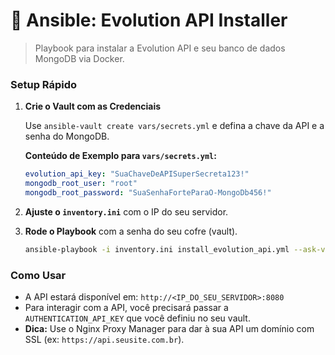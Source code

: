 # 🚀 Ansible: Evolution API Installer

> Playbook para instalar a Evolution API e seu banco de dados MongoDB via Docker.

### Setup Rápido

1.  **Crie o Vault com as Credenciais**

    Use `ansible-vault create vars/secrets.yml` e defina a chave da API e a senha do MongoDB.

    **Conteúdo de Exemplo para `vars/secrets.yml`:**
    ```yaml
    evolution_api_key: "SuaChaveDeAPISuperSecreta123!"
    mongodb_root_user: "root"
    mongodb_root_password: "SuaSenhaForteParaO-MongoDb456!"
    ```

2.  **Ajuste o `inventory.ini`** com o IP do seu servidor.

3.  **Rode o Playbook** com a senha do seu cofre (vault).
    ```bash
    ansible-playbook -i inventory.ini install_evolution_api.yml --ask-vault-pass
    ```

### Como Usar

* A API estará disponível em: `http://<IP_DO_SEU_SERVIDOR>:8080`
* Para interagir com a API, você precisará passar a `AUTHENTICATION_API_KEY` que você definiu no seu vault.
* **Dica:** Use o Nginx Proxy Manager para dar à sua API um domínio com SSL (ex: `https://api.seusite.com.br`).